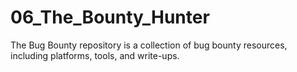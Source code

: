 # 06_The_Bounty_Hunter
The Bug Bounty repository is a collection of bug bounty resources, including platforms, tools, and write-ups.
